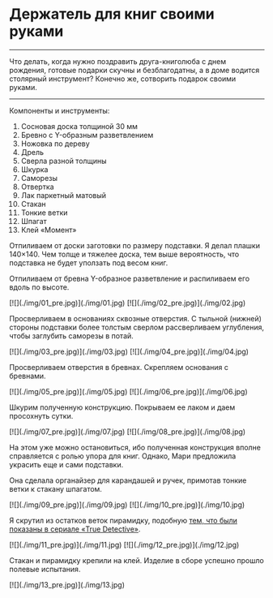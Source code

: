 # Держатель для книг своими руками

* * *
Что делать, когда нужно поздравить друга-книголюба с днем рождения, готовые подарки скучны и безблагодатны, а в доме водится столярный инструмент? Конечно же, сотворить подарок своими руками.
* * *

Компоненты и инструменты:

1. Сосновая доска толщиной 30 мм
2. Бревно с Y-образным разветвлением
3. Ножовка по дереву
4. Дрель
5. Сверла разной толщины
6. Шкурка
7. Саморезы
8. Отвертка
9. Лак паркетный матовый
10. Стакан
11. Тонкие ветки
12. Шпагат
13. Клей «Момент»

Отпиливаем от доски заготовки по размеру подставки. Я делал плашки 140×140. Чем толще и тяжелее доска, тем выше вероятность, что подставка не будет уползать под весом книг.

Отпиливаем от бревна Y-образное разветвление и распиливаем его вдоль по высоте.

<span class="gallery-2">
[![](./img/01_pre.jpg)](./img/01.jpg)
[![](./img/02_pre.jpg)](./img/02.jpg)
</span>

Просверливаем в основаниях сквозные отверстия. С тыльной (нижней) стороны подставки более толстым сверлом рассверливаем углубления, чтобы заглубить саморезы в потай.

<span class="gallery-2">
[![](./img/03_pre.jpg)](./img/03.jpg)
[![](./img/04_pre.jpg)](./img/04.jpg)
</span>

Просверливаем отверстия в бревнах. Скрепляем основания с бревнами.

<span class="gallery-2">
[![](./img/05_pre.jpg)](./img/05.jpg)
[![](./img/06_pre.jpg)](./img/06.jpg)
</span>

Шкурим полученную конструкцию. Покрываем ее лаком и даем просохнуть сутки.

<span class="gallery-2">
[![](./img/07_pre.jpg)](./img/07.jpg)
[![](./img/08_pre.jpg)](./img/08.jpg)
</span>

На этом уже можно остановиться, ибо полученная конструкция вполне справляется с ролью упора для книг. Однако, Мари предложила украсить еще и сами подставки.

Она сделала органайзер для карандашей и ручек, примотав тонкие ветки к стакану шпагатом.

<span class="gallery-2">
[![](./img/09_pre.jpg)](./img/09.jpg)
[![](./img/10_pre.jpg)](./img/10.jpg)
</span>

Я скрутил из остатков веток пирамидку, подобную [тем, что были показаны в сериале «True Detective»](http://img1.nymag.com/imgs/daily/vulture/2014/03/04/true-detective-sets/9-devils-nests.w529.h352.2x.jpg).

<span class="gallery-2">
[![](./img/11_pre.jpg)](./img/11.jpg)
[![](./img/12_pre.jpg)](./img/12.jpg)
</span>

Стакан и пирамидку крепили на клей. Изделие в сборе успешно прошло полевые испытания.

<span class="gallery-1">
[![](./img/13_pre.jpg)](./img/13.jpg)
</span>
